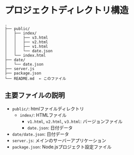 # プロジェクトディレクトリ構造

```
.
├── public/
│   ├── index/
│   │   ├── v3.html
│   │   ├── v2.html
│   │   ├── v1.html
│   │   └── date.json
│   └── index.html
├── date/
│   └── date.json
├── server.js
├── package.json
└── README.md  ← このファイル
```

## 主要ファイルの説明

- `public/`: htmlファイルディレクトリ
  - `index/`: HTMLファイル
    - `v1.html`, `v2.html`, `v3.html`: バージョンファイル
    - `date.json`: 日付データ
- `date/date.json`: 日付データ
- `server.js`: メインのサーバーアプリケーション
- `package.json`: Node.jsプロジェクト設定ファイル
